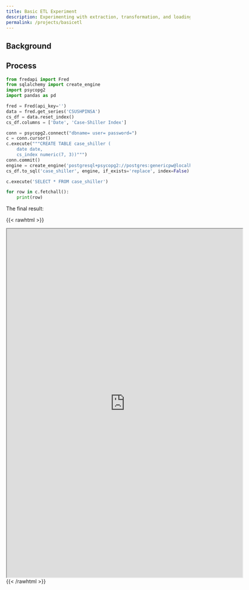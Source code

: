 ```yaml
---
title: Basic ETL Experiment
description: Experimenting with extraction, transformation, and loading with SQL, Python, and Tableau
permalink: /projects/basicetl
---
```

## Background

## Process
```python
from fredapi import Fred
from sqlalchemy import create_engine
import psycopg2
import pandas as pd

fred = Fred(api_key='')
data = fred.get_series('CSUSHPINSA')
cs_df = data.reset_index()
cs_df.columns = ['Date', 'Case-Shiller Index']

conn = psycopg2.connect("dbname= user= password=")
c = conn.cursor()
c.execute("""CREATE TABLE case_shiller (
    date date,
    cs_index numeric(7, 3))""")
conn.commit()
engine = create_engine('postgresql+psycopg2://postgres:genericpw@localhost:1111/db')
cs_df.to_sql('case_shiller', engine, if_exists='replace', index=False)

c.execute('SELECT * FROM case_shiller')

for row in c.fetchall():
    print(row)
```
The final result:

{{< rawhtml >}}
<iframe src="https://public.tableau.com/views/Case-ShillerIndex_16339121605040/Cash-ShillerIndexSince1987?:showVizHome=no&:embed=true"
 width="645" height="955"></iframe>
{{< /rawhtml >}}

